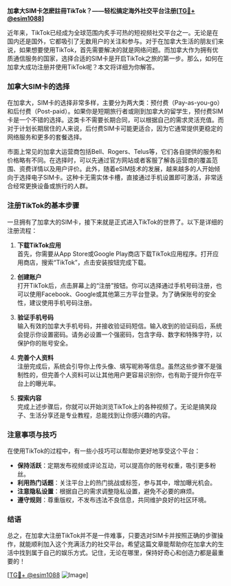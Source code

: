 **加拿大SIM卡怎麽註冊TikTok？——轻松搞定海外社交平台注册[[TG💪+ @esim1088](https://t.me/s/esim1088)]**

近年来，TikTok已经成为全球范围内炙手可热的短视频社交平台之一。无论是在国内还是国外，它都吸引了无数用户的关注和参与。对于在加拿大生活的朋友们来说，如果想要使用TikTok，首先需要解决的就是网络问题。而加拿大作为拥有优质通信服务的国家，选择合适的SIM卡是开启TikTok之旅的第一步。那么，如何在加拿大成功注册并使用TikTok呢？本文将详细为你解答。

### 加拿大SIM卡的选择

在加拿大，SIM卡的选择非常多样，主要分为两大类：预付费（Pay-as-you-go）和后付费（Post-paid）。如果你是短期旅行者或刚到加拿大的留学生，预付费SIM卡是一个不错的选择。这类卡不需要长期合同，可以根据自己的需求灵活充值。而对于计划长期居住的人来说，后付费SIM卡可能更适合，因为它通常提供更稳定的网络服务和更多的套餐选择。

市面上常见的加拿大运营商包括Bell、Rogers、Telus等，它们各自提供的服务和价格略有不同。在选择时，可以先通过官方网站或者客服了解各运营商的覆盖范围、资费详情以及用户评价。此外，随着eSIM技术的发展，越来越多的人开始倾向于选择电子SIM卡。这种卡无需实体卡槽，直接通过手机设置即可激活，非常适合经常更换设备或旅行的人群。

### 注册TikTok的基本步骤

一旦拥有了加拿大的SIM卡，接下来就是正式进入TikTok的世界了。以下是详细的注册流程：

1. **下载TikTok应用**  
   首先，你需要从App Store或Google Play商店下载TikTok应用程序。打开应用商店，搜索“TikTok”，点击安装按钮完成下载。

2. **创建账户**  
   打开TikTok后，点击屏幕上的“注册”按钮。你可以选择通过手机号码注册，也可以使用Facebook、Google或其他第三方平台登录。为了确保账号的安全性，建议使用手机号码注册。

3. **验证手机号码**  
   输入有效的加拿大手机号码，并接收验证码短信。输入收到的验证码后，系统会提示你设置密码。请务必设置一个强密码，包含字母、数字和特殊字符，以保护你的账号安全。

4. **完善个人资料**  
   注册完成后，系统会引导你上传头像、填写昵称等信息。虽然这些步骤不是强制性的，但完善个人资料可以让其他用户更容易识别你，也有助于提升你在平台上的曝光率。

5. **探索内容**  
   完成上述步骤后，你就可以开始浏览TikTok上的各种视频了。无论是搞笑段子、生活分享还是专业教程，总能找到让你感兴趣的内容。

### 注意事项与技巧

在使用TikTok的过程中，有一些小技巧可以帮助你更好地享受这个平台：

- **保持活跃**：定期发布视频或评论互动，可以提高你的账号权重，吸引更多粉丝。
- **利用热门话题**：关注平台上的热门挑战或标签，参与其中，增加曝光机会。
- **注意隐私设置**：根据自己的需求调整隐私设置，避免不必要的麻烦。
- **遵守规则**：尊重版权，不发布违法不良信息，共同维护良好的社区环境。

### 结语

总之，在加拿大注册TikTok并不是一件难事，只要选对SIM卡并按照正确的步骤操作，就能顺利加入这个充满活力的社交平台。希望这篇文章能帮助你在加拿大的生活中找到属于自己的娱乐方式。记住，无论在哪里，保持好奇心和创造力都是最重要的！

[[TG💪+ @esim1088](https://t.me/s/esim1088) ![Image](https://i.postimg.cc/4NQfJmqS/Snipaste-2025-05-13-00-14-12.png)]